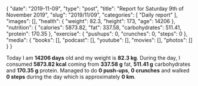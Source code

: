 {
    "date": "2019-11-09",
    "type": "post",
    "title": "Report for Saturday 9th of November 2019",
    "slug": "2019\/11\/09",
    "categories": [
        "Daily report"
    ],
    "images": [],
    "health": {
        "weight": 82.3,
        "height": 173,
        "age": 14206
    },
    "nutrition": {
        "calories": 5873.82,
        "fat": 337.58,
        "carbohydrates": 511.41,
        "protein": 170.35
    },
    "exercise": {
        "pushups": 0,
        "crunches": 0,
        "steps": 0
    },
    "media": {
        "books": [],
        "podcast": [],
        "youtube": [],
        "movies": [],
        "photos": []
    }
}

Today I am <strong>14206 days</strong> old and my weight is <strong>82.3 kg</strong>. During the day, I consumed <strong>5873.82 kcal</strong> coming from <strong>337.58 g</strong> fat, <strong>511.41 g</strong> carbohydrates and <strong>170.35 g</strong> protein. Managed to do <strong>0 push-ups</strong>, <strong>0 crunches</strong> and walked <strong>0 steps</strong> during the day which is approximately <strong>0 km</strong>.